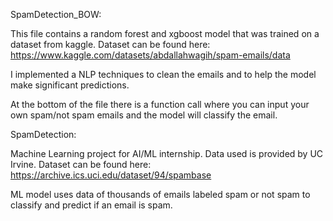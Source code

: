 SpamDetection_BOW:

This file contains a random forest and xgboost model that was trained on a dataset from kaggle. 
Dataset can be found here: https://www.kaggle.com/datasets/abdallahwagih/spam-emails/data

I implemented a NLP techniques to clean the emails and to help the model make significant predictions.

At the bottom of the file there is a function call where you can input your own spam/not spam emails and the model
will classify the email.

SpamDetection:

Machine Learning project for AI/ML internship.
Data used is provided by UC Irvine. Dataset can be found here: https://archive.ics.uci.edu/dataset/94/spambase

ML model uses data of thousands of emails labeled spam or not spam to classify and predict if an email is spam.

